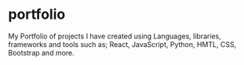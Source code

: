 # portfolio
My Portfolio of projects I have created using Languages, libraries, frameworks and tools such as; React, JavaScript, Python, HMTL, CSS, Bootstrap and more.
